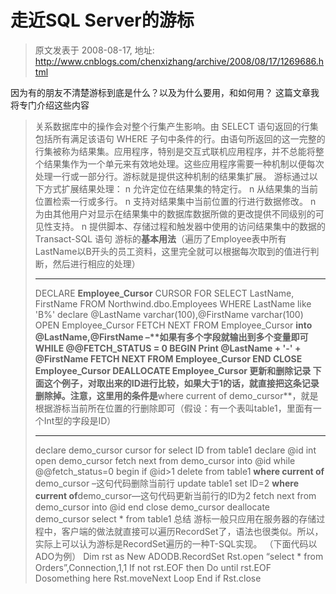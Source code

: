 # 走近SQL Server的游标 
> 原文发表于 2008-08-17, 地址: http://www.cnblogs.com/chenxizhang/archive/2008/08/17/1269686.html 


因为有的朋友不清楚游标到底是什么？以及为什么要用，和如何用？ 这篇文章我将专门介绍这些内容 
>  关系数据库中的操作会对整个行集产生影响。由 SELECT 语句返回的行集包括所有满足该语句 WHERE 子句中条件的行。由语句所返回的这一完整的行集被称为结果集。应用程序，特别是交互式联机应用程序，并不总能将整个结果集作为一个单元来有效地处理。这些应用程序需要一种机制以便每次处理一行或一部分行。游标就是提供这种机制的结果集扩展。 游标通过以下方式扩展结果处理： n 允许定位在结果集的特定行。 n 从结果集的当前位置检索一行或多行。 n 支持对结果集中当前位置的行进行数据修改。 n 为由其他用户对显示在结果集中的数据库数据所做的更改提供不同级别的可见性支持。 n 提供脚本、存储过程和触发器中使用的访问结果集中的数据的 Transact-SQL 语句 游标的**基本用法**（遍历了Employee表中所有LastName以B开头的员工资料，这里完全就可以根据每次取到的值进行判断，然后进行相应的处理） 
> 
> ---
> 
>  DECLARE **Employee\_Cursor** CURSOR FOR SELECT LastName, FirstName FROM Northwind.dbo.Employees WHERE LastName like 'B%' declare @LastName varchar(100),@FirstName varchar(100) OPEN Employee\_Cursor FETCH NEXT FROM Employee\_Cursor **into @LastName,@FirstName –****如果有多个字段就输出到多个变量即可** WHILE @@FETCH\_STATUS = 0 BEGIN **Print @LastName + '-' + @FirstName** FETCH NEXT FROM Employee\_Cursor END CLOSE Employee\_Cursor DEALLOCATE Employee\_Cursor **更新和删除记录** 下面这个例子，对取出来的ID进行比较，如果大于1的话，就直接把这条记录删除掉。注意，这里用的条件是**where current of demo\_cursor**，就是根据游标当前所在位置的行删除即可（假设：有一个表叫table1，里面有一个Int型的字段是ID） 
> 
> ---
> 
>  declare demo\_cursor cursor for select ID from table1 declare @id int open demo\_cursor fetch next from demo\_cursor into @id while @@fetch\_status=0 begin if @id>1 delete from table1 **where current of** demo\_cursor –这句代码删除当前行 update table1 set ID=2 **where current of**demo\_cursor—这句代码更新当前行的ID为2 fetch next from demo\_cursor into @id end close demo\_cursor deallocate demo\_cursor select * from table1 总结 游标一般只应用在服务器的存储过程中，客户端的做法就直接可以遍历RecordSet了，语法也很类似。所以，实际上可以认为游标是RecordSet遍历的一种T-SQL实现。 （下面代码以ADO为例） Dim rst as New ADODB.RecordSet Rst.open “select * from Orders”,Connection,1,1 If not rst.EOF then Do until rst.EOF Dosomething here Rst.moveNext Loop End if Rst.close
> 
> 
> 
> 
> 
> 
> 
> 
> 
> 
> 
> 
> 
> 
> 
> 
> 
> 
> 
> 
> 
> 
> 
> 
> 
> 
> 
> 
> 
> 
> 
> 
> 
> 
> 
> 
> 
> 
> 
> 
> 
> 
> 
> 
> 
> 
> 
> 
> 
> 
> 
> 
> 
> 
> 
> 
> 
> 
> 
> 
> 
> 
> 
> 
> 
> 
> 
> 
> 
> 
> 
> 
> 
> 
> 
> 
> 
> 
> 
> 
> 
> 
> 
> 
> 
> 
> 
> 
> 
> 
> 
> 
> 
> 
> 
> 
> 
> 
> 
> 
> 
> 





